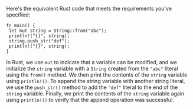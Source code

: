 Here's the equivalent Rust code that meets the requirements you've specified:
```
fn main() {
 let mut string = String::from("abc");
 println!("{}", string);
 string.push_str("def");
 println!("{}", string);
}
```
In Rust, we use `mut` to indicate that a variable can be modified, and we initialize the `string` variable with a `String` created from the `"abc"` literal using the `from()` method. We then print the contents of the `string` variable using `println!()`. 
To append the string variable with another string literal, we use the `push_str()` method to add the `"def"` literal to the end of the `string` variable. Finally, we print the contents of the `string` variable again using `println!()` to verify that the append operation was successful.

